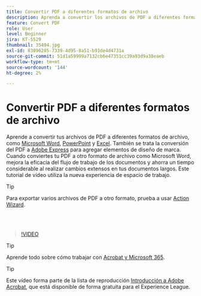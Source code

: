 ```yaml
---
title: Convertir PDF a diferentes formatos de archivo
description: Aprenda a convertir los archivos de PDF a diferentes formatos de archivo, como Microsoft Word, Excel o PowerPoint
feature: Convert PDF
role: User
level: Beginner
jira: KT-5529
thumbnail: 35494.jpg
exl-id: 83896285-7339-4d95-8a51-b91de4d4731a
source-git-commit: 51d1a59999a7132cb6e47351cc39a93d9a38eaeb
workflow-type: tm+mt
source-wordcount: '144'
ht-degree: 2%

---
```


# Convertir PDF a diferentes formatos de archivo

Aprende a convertir tus archivos de PDF a diferentes formatos de archivo, como [Microsoft Word](https://www.adobe.com/es/acrobat/online/pdf-to-word.html), [PowerPoint](https://www.adobe.com/es/acrobat/online/pdf-to-ppt.html) y [Excel](https://www.adobe.com/es/acrobat/online/pdf-to-excel.html). También se trata la conversión del PDF a [Adobe Express](https://express.adobe.com) para agregar elementos de diseño de marca. Cuando conviertes tu PDF a otro formato de archivo como Microsoft Word, mejora la eficacia del flujo de trabajo de los documentos y ahorra un tiempo considerable al realizar cambios extensos en tus documentos largos. Este tutorial de vídeo utiliza la nueva experiencia de espacio de trabajo.

>[!TIP]
>
>Para exportar varios archivos de PDF a otro formato, prueba a usar [Action Wizard](../advanced-tasks/action.md).

<br> 

>[!VIDEO](https://video.tv.adobe.com/v/35494?quality=12&learn=on&hidetitle=true)

>[!TIP]
>
>Aprende todo sobre cómo trabajar con [Acrobat y Microsoft 365](../integrate/integrate-overview.md).

>[!TIP]
>
>Este vídeo forma parte de la lista de reproducción [Introducción a Adobe Acrobat](https://experienceleague.adobe.com/en/playlists/acrobat-get-started-business-users), que está disponible de forma gratuita para el Experience League.
